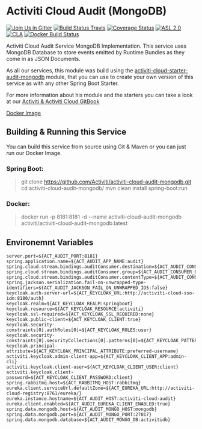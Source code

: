 # Activiti Cloud Audit (MongoDB)
[![Join Us in Gitter](https://badges.gitter.im/Activiti/Activiti7.svg)](https://gitter.im/Activiti/Activiti7?utm_source=badge&utm_medium=badge&utm_campaign=pr-badge&utm_content=badge) [![Build Status Travis](https://travis-ci.org/Activiti/activiti-cloud-audit-mongodb.svg?branch=master)](https://travis-ci.org/Activiti/activiti-cloud-audit-mongodb) [![Coverage Status](http://img.shields.io/codecov/c/github/Activiti/activiti-cloud-audit-mongodb/master.svg?maxAge=86400)](https://codecov.io/gh/Activiti/activiti-cloud-audit-mongodb) [![ASL 2.0](https://img.shields.io/hexpm/l/plug.svg)](https://github.com/Activiti/activiti-cloud-audit-mongodb/blob/master/LICENSE.txt)  [![CLA](https://cla-assistant.io/readme/badge/Activiti/activiti-cloud-audit-mongodb)](https://cla-assistant.io/Activiti/activiti-cloud-audit-mongodb)  [![Docker Build Status](https://img.shields.io/docker/build/activiti/activiti-cloud-audit-mongodb.svg)](https://hub.docker.com/r/activiti/activiti-cloud-audit-mongodb/)

Activiti Cloud Audit Service MongoDB Implementation. This service uses MongoDB Database to store events emitted by Runtime Bundles as they come in as JSON Documents.

As all our services, this module was build using the [activiti-cloud-starter-audit-mongodb](https://github.com/activiti/activiti-cloud-audit-service) module, that you can use to create your own version of this service as with any other Spring Boot Starter.  

For more information about his module and the starters you can take a look at our [Activiti & Activiti Cloud GitBook](https://activiti.gitbooks.io/activiti-7-developers-guide/content/components/activiti-cloud-app/AuditService.html)

[Docker Image](https://hub.docker.com/r/activiti/activiti-cloud-audit-mongodb/)

## Building & Running this Service
You can build this service from source using Git & Maven or you can just run our Docker Image. 

### Spring Boot: 
> git clone https://github.com/Activiti/activiti-cloud-audit-mongodb.git
> cd activiti-cloud-audit-mongodb/
> mvn clean install spring-boot:run

### Docker: 
> docker run -p 8181:8181 -d --name activiti-cloud-audit-mongodb activiti/activiti-cloud-audit-mongodb:latest


## Environemnt Variables

```
server.port=${ACT_AUDIT_PORT:8181}
spring.application.name=${ACT_AUDIT_APP_NAME:audit}
spring.cloud.stream.bindings.auditConsumer.destination=${ACT_AUDIT_CONSUMER_DEST:engineEvents}
spring.cloud.stream.bindings.auditConsumer.group=${ACT_AUDIT_CONSUMER_GROUP:audit}
spring.cloud.stream.bindings.auditConsumer.contentType=${ACT_AUDIT_CONSUMER_CONTENT_TYPE:application/json}
spring.jackson.serialization.fail-on-unwrapped-type-identifiers=${ACT_AUDIT_JACKSON_FAIL_ON_UNWRAPPED_IDS:false}
keycloak.auth-server-url=${ACT_KEYCLOAK_URL:http://activiti-cloud-sso-idm:8180/auth}
keycloak.realm=${ACT_KEYCLOAK_REALM:springboot}
keycloak.resource=${ACT_KEYCLOAK_RESOURCE:activiti}
keycloak.ssl-required=${ACT_KEYCLOAK_SSL_REQUIRED:none}
keycloak.public-client=${ACT_KEYCLOAK_CLIENT:true}
keycloak.security-constraints[0].authRoles[0]=${ACT_KEYCLOAK_ROLES:user}
keycloak.security-constraints[0].securityCollections[0].patterns[0]=${ACT_KEYCLOAK_PATTERNS:/*}
keycloak.principal-attribute=${ACT_KEYCLOAK_PRINCIPAL_ATTRIBUTE:preferred-username}
activiti.keycloak.admin-client-app=${ACT_KEYCLOAK_CLIENT_APP:admin-cli}
activiti.keycloak.client-user=${ACT_KEYCLOAK_CLIENT_USER:client}
activiti.keycloak.client-password=${ACT_KEYCLOAK_CLIENT_PASSWORD:client}
spring.rabbitmq.host=${ACT_RABBITMQ_HOST:rabbitmq}
eureka.client.serviceUrl.defaultZone=${ACT_EUREKA_URL:http://activiti-cloud-registry:8761/eureka/}
eureka.instance.hostname=${ACT_AUDIT_HOST:activiti-cloud-audit}
eureka.client.enabled=${ACT_AUDIT_EUREKA_CLIENT_ENABLED:true}
spring.data.mongodb.host=${ACT_AUDIT_MONGO_HOST:mongodb}
spring.data.mongodb.port=${ACT_AUDIT_MONGO_PORT:27017}
spring.data.mongodb.database=${ACT_AUDIT_MONGO_DB:activitidb}
```